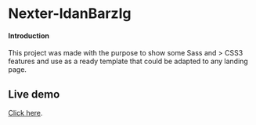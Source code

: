 ﻿# Nexter-IdanBarzIg

#### Introduction

This project was made with the purpose to show some Sass and > CSS3 features and use as a ready template that could be adapted to any landing page.

## Live demo

[Click here](https://idanbarzi.github.io/Nexter-IdanBarzI/).

